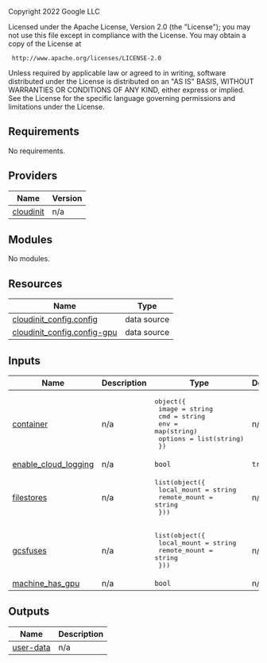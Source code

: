 <!-- BEGINNING OF PRE-COMMIT-TERRAFORM DOCS HOOK -->
Copyright 2022 Google LLC

Licensed under the Apache License, Version 2.0 (the "License");
you may not use this file except in compliance with the License.
You may obtain a copy of the License at

     http://www.apache.org/licenses/LICENSE-2.0

Unless required by applicable law or agreed to in writing, software
distributed under the License is distributed on an "AS IS" BASIS,
WITHOUT WARRANTIES OR CONDITIONS OF ANY KIND, either express or implied.
See the License for the specific language governing permissions and
limitations under the License.

## Requirements

No requirements.

## Providers

| Name | Version |
|------|---------|
| <a name="provider_cloudinit"></a> [cloudinit](#provider\_cloudinit) | n/a |

## Modules

No modules.

## Resources

| Name | Type |
|------|------|
| [cloudinit_config.config](https://registry.terraform.io/providers/hashicorp/cloudinit/latest/docs/data-sources/config) | data source |
| [cloudinit_config.config-gpu](https://registry.terraform.io/providers/hashicorp/cloudinit/latest/docs/data-sources/config) | data source |

## Inputs

| Name | Description | Type | Default | Required |
|------|-------------|------|---------|:--------:|
| <a name="input_container"></a> [container](#input\_container) | n/a | <pre>object({<br>    image   = string<br>    cmd     = string<br>    env     = map(string)<br>    options = list(string)<br>  })</pre> | n/a | yes |
| <a name="input_enable_cloud_logging"></a> [enable\_cloud\_logging](#input\_enable\_cloud\_logging) | n/a | `bool` | `true` | no |
| <a name="input_filestores"></a> [filestores](#input\_filestores) | n/a | <pre>list(object({<br>    local_mount  = string<br>    remote_mount = string<br>  }))</pre> | n/a | yes |
| <a name="input_gcsfuses"></a> [gcsfuses](#input\_gcsfuses) | n/a | <pre>list(object({<br>    local_mount  = string<br>    remote_mount = string<br>  }))</pre> | n/a | yes |
| <a name="input_machine_has_gpu"></a> [machine\_has\_gpu](#input\_machine\_has\_gpu) | n/a | `bool` | n/a | yes |

## Outputs

| Name | Description |
|------|-------------|
| <a name="output_user-data"></a> [user-data](#output\_user-data) | n/a |
<!-- END OF PRE-COMMIT-TERRAFORM DOCS HOOK -->